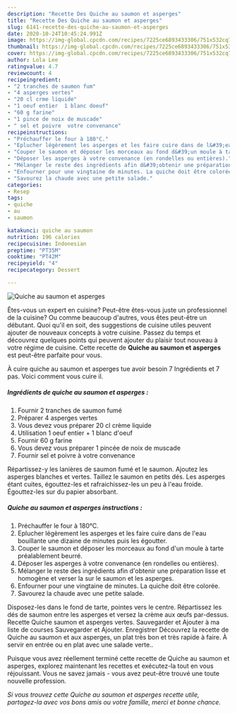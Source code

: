 ```yaml
---
description: "Recette Des Quiche au saumon et asperges"
title: "Recette Des Quiche au saumon et asperges"
slug: 6141-recette-des-quiche-au-saumon-et-asperges
date: 2020-10-24T10:45:24.991Z
image: https://img-global.cpcdn.com/recipes/7225ce6893433306/751x532cq70/quiche-au-saumon-et-asperges-photo-principale-de-la-recette.jpg
thumbnail: https://img-global.cpcdn.com/recipes/7225ce6893433306/751x532cq70/quiche-au-saumon-et-asperges-photo-principale-de-la-recette.jpg
cover: https://img-global.cpcdn.com/recipes/7225ce6893433306/751x532cq70/quiche-au-saumon-et-asperges-photo-principale-de-la-recette.jpg
author: Lola Lee
ratingvalue: 4.7
reviewcount: 4
recipeingredient:
- "2 tranches de saumon fum"
- "4 asperges vertes"
- "20 cl crme liquide"
- "1 oeuf entier  1 blanc doeuf"
- "60 g farine"
- "1 pince de noix de muscade"
- " sel et poivre  votre convenance"
recipeinstructions:
- "Préchauffer le four à 180°C."
- "Eplucher légèrement les asperges et les faire cuire dans de l&#39;eau bouillante une dizaine de minutes puis les égoutter."
- "Couper le saumon et déposer les morceaux au fond d&#39;un moule à tarte préalablement beurré."
- "Déposer les asperges à votre convenance (en rondelles ou entières)."
- "Mélanger le reste des ingrédients afin d&#39;obtenir une préparation lisse et homogène et verser la sur le saumon et les asperges."
- "Enfourner pour une vingtaine de minutes. La quiche doit être colorée."
- "Savourez la chaude avec une petite salade."
categories:
- Resep
tags:
- quiche
- au
- saumon

katakunci: quiche au saumon 
nutrition: 196 calories
recipecuisine: Indonesian
preptime: "PT35M"
cooktime: "PT42M"
recipeyield: "4"
recipecategory: Dessert

---
```



![Quiche au saumon et asperges](https://img-global.cpcdn.com/recipes/7225ce6893433306/751x532cq70/quiche-au-saumon-et-asperges-photo-principale-de-la-recette.jpg)

Êtes-vous un expert en cuisine? Peut-être êtes-vous juste un professionnel de la cuisine? Ou comme beaucoup d'autres, vous êtes peut-être un débutant. Quoi qu'il en soit, des suggestions de cuisine utiles peuvent ajouter de nouveaux concepts à votre cuisine. Passez du temps et découvrez quelques points qui peuvent ajouter du plaisir tout nouveau à votre régime de cuisine. Cette recette de <strong> Quiche au saumon et asperges </strong> est peut-être parfaite pour vous.

<!--inarticleads1-->

À cuire quiche au saumon et asperges tue avoir besoin 7 Ingrédients et 7 pas. Voici comment vous cuire il.

##### Ingrédients de quiche au saumon et asperges :

1. Fournir 2 tranches de saumon fumé
1. Préparer 4 asperges vertes
1. Vous devez vous préparer 20 cl crème liquide
1. Utilisation 1 oeuf entier + 1 blanc d&#39;oeuf
1. Fournir 60 g farine
1. Vous devez vous préparer 1 pincée de noix de muscade
1. Fournir  sel et poivre à votre convenance


Répartissez-y les lanières de saumon fumé et le saumon. Ajoutez les asperges blanches et vertes. Taillez le saumon en petits dés. Les asperges étant cuites, égouttez-les et rafraichissez-les un peu à l&#39;eau froide. Égouttez-les sur du papier absorbant. 

<!--inarticleads2-->

##### Quiche au saumon et asperges instructions :

1. Préchauffer le four à 180°C.
1. Eplucher légèrement les asperges et les faire cuire dans de l&#39;eau bouillante une dizaine de minutes puis les égoutter.
1. Couper le saumon et déposer les morceaux au fond d&#39;un moule à tarte préalablement beurré.
1. Déposer les asperges à votre convenance (en rondelles ou entières).
1. Mélanger le reste des ingrédients afin d&#39;obtenir une préparation lisse et homogène et verser la sur le saumon et les asperges.
1. Enfourner pour une vingtaine de minutes. La quiche doit être colorée.
1. Savourez la chaude avec une petite salade.


Disposez-les dans le fond de tarte, pointes vers le centre. Répartissez les dés de saumon entre les asperges et versez la crème aux œufs par-dessus. Recette Quiche saumon et asperges vertes. Sauvegarder et Ajouter à ma liste de courses Sauvegarder et Ajouter. Enregistrer Découvrez la recette de Quiche au saumon et aux asperges, un plat très bon et très rapide à faire. À servir en entrée ou en plat avec une salade verte.. 

<!--inarticleads1-->

<p>
Puisque vous avez réellement terminé cette recette de Quiche au saumon et asperges, explorez maintenant les recettes et exécutez-la tout en vous réjouissant. Vous ne savez jamais - vous avez peut-être trouvé une toute nouvelle profession.
</p>

<p>
<i>Si vous trouvez cette Quiche au saumon et asperges recette utile, partagez-la avec vos bons amis ou votre famille, merci et bonne chance.</i>
</p>
